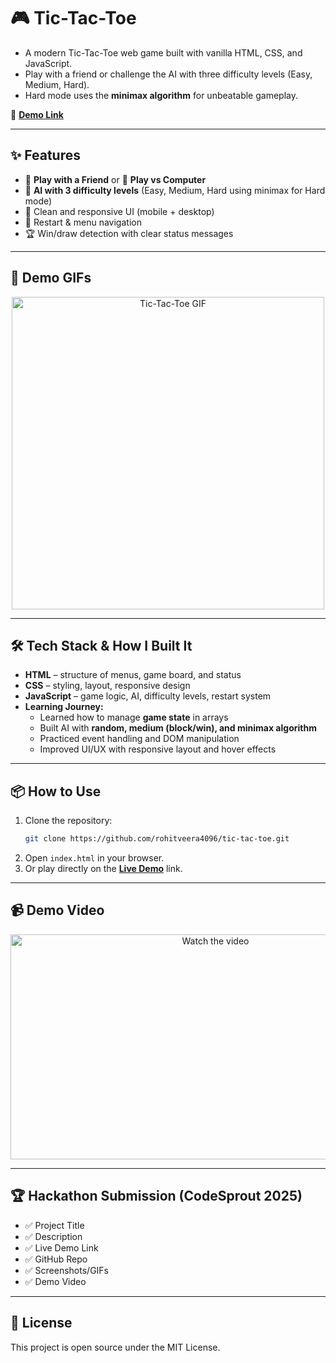# 🎮 Tic-Tac-Toe  

   - A modern Tic-Tac-Toe web game built with vanilla HTML, CSS, and JavaScript.  
   - Play with a friend or challenge the AI with three difficulty levels (Easy, Medium, Hard).  
   - Hard mode uses the **minimax algorithm** for unbeatable gameplay.
     

 🔗 **[Demo Link](https://rohitveera4096.github.io/Tic-Tac-Toe-Game/)** 

---

## ✨ Features
- 👫 **Play with a Friend** or 🤖 **Play vs Computer**
- 🧠 **AI with 3 difficulty levels** (Easy, Medium, Hard using minimax for Hard mode)
- 🎨 Clean and responsive UI (mobile + desktop)
- 🔄 Restart & menu navigation
- 🏆 Win/draw detection with clear status messages

---

## 🚀 Demo GIFs

<p align="center">
  <img src="https://github.com/user-attachments/assets/33922ba4-84f5-4292-9fe3-91aef89470d6" alt="Tic-Tac-Toe GIF" width="500"/>
</p>

---


## 🛠 Tech Stack & How I Built It
- **HTML** – structure of menus, game board, and status
- **CSS** – styling, layout, responsive design
- **JavaScript** – game logic, AI, difficulty levels, restart system
- **Learning Journey:**  
  - Learned how to manage **game state** in arrays  
  - Built AI with **random, medium (block/win), and minimax algorithm**  
  - Practiced event handling and DOM manipulation  
  - Improved UI/UX with responsive layout and hover effects  

---

## 📦 How to Use
1. Clone the repository:
   ```bash
   git clone https://github.com/rohitveera4096/tic-tac-toe.git
   ```
2. Open `index.html` in your browser.
3. Or play directly on the **[Live Demo](https://rohitveera4096.github.io/Tic-Tac-Toe-Game/)** link.

---

## 📹 Demo Video

<p align="center">
  <a href="https://youtu.be/qcRaIvW_Gkg">
    <img src="https://img.youtube.com/vi/qcRaIvW_Gkg/maxresdefault.jpg" alt="Watch the video" width="640" height="360">
  </a>
</p>


---

## 🏆 Hackathon Submission (CodeSprout 2025)
- ✅ Project Title
- ✅ Description
- ✅ Live Demo Link
- ✅ GitHub Repo
- ✅ Screenshots/GIFs
- ✅ Demo Video

---

## 📜 License
This project is open source under the MIT License.  
